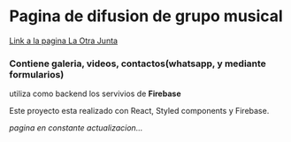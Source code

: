 # Pagina de difusion de grupo musical

[Link a la pagina La Otra Junta](http://www.laotrajunta.com.ar/)

### Contiene galeria, videos, contactos(whatsapp, y mediante formularios)
utiliza como backend  los servivios de **Firebase**

Este proyecto esta realizado con React, Styled components y Firebase.

*pagina en constante actualizacion...*
